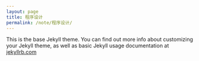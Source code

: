 ```yaml
---
layout: page
title: 程序设计
permalink: /note/程序设计/
---
```


This is the base Jekyll theme. You can find out more info about customizing your Jekyll theme, as well as basic Jekyll usage documentation at [jekyllrb.com](https://jekyllrb.com/)